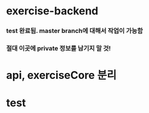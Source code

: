 # exercise-backend
### test 완료됨. master branch에 대해서 작업이 가능함 
### 절대 이곳에 private 정보를 남기지 말 것!
# api, exerciseCore 분리
# test